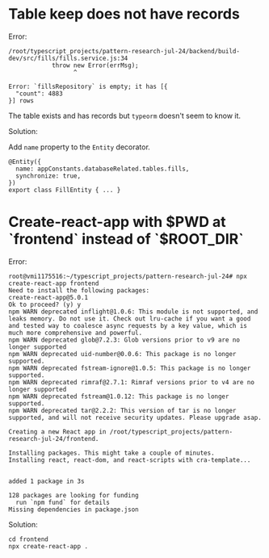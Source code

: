 # Table keep does not have records

Error:

```
/root/typescript_projects/pattern-research-jul-24/backend/build-dev/src/fills/fills.service.js:34
            throw new Error(errMsg);
                  ^

Error: `fillsRepository` is empty; it has [{
  "count": 4883
}] rows
```

The table exists and has records but `typeorm` doesn't seem to know it.

Solution:

Add `name` property to the `Entity` decorator.

```
@Entity({
  name: appConstants.databaseRelated.tables.fills,
  synchronize: true,
})
export class FillEntity { ... }
```

# Create-react-app with $PWD at `frontend` instead of `$ROOT_DIR`

Error:

```
root@vmi1175516:~/typescript_projects/pattern-research-jul-24# npx create-react-app frontend
Need to install the following packages:
create-react-app@5.0.1
Ok to proceed? (y) y
npm WARN deprecated inflight@1.0.6: This module is not supported, and leaks memory. Do not use it. Check out lru-cache if you want a good and tested way to coalesce async requests by a key value, which is much more comprehensive and powerful.
npm WARN deprecated glob@7.2.3: Glob versions prior to v9 are no longer supported
npm WARN deprecated uid-number@0.0.6: This package is no longer supported.
npm WARN deprecated fstream-ignore@1.0.5: This package is no longer supported.
npm WARN deprecated rimraf@2.7.1: Rimraf versions prior to v4 are no longer supported
npm WARN deprecated fstream@1.0.12: This package is no longer supported.
npm WARN deprecated tar@2.2.2: This version of tar is no longer supported, and will not receive security updates. Please upgrade asap.

Creating a new React app in /root/typescript_projects/pattern-research-jul-24/frontend.

Installing packages. This might take a couple of minutes.
Installing react, react-dom, and react-scripts with cra-template...


added 1 package in 3s

128 packages are looking for funding
  run `npm fund` for details
Missing dependencies in package.json
```

Solution:

```
cd frontend
npx create-react-app .
```